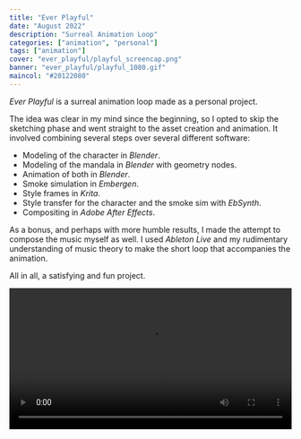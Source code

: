 ```yaml
---
title: "Ever Playful"
date: "August 2022"
description: "Surreal Animation Loop"
categories: ["animation", "personal"]
tags: ["animation"]
cover: "ever_playful/playful_screencap.png"
banner: "ever_playful/playful_1080.gif"
maincol: "#20122080"
---
```


_Ever Playful_ is a surreal animation loop made as a personal project. 

The idea was clear in my mind since the beginning, so I opted to skip the sketching phase and went straight to the asset creation and animation. It involved combining several steps over several different software:

* Modeling of the character in *Blender*.
* Modeling of the mandala in *Blender* with geometry nodes.
* Animation of both in *Blender*.
* Smoke simulation in *Embergen*.
* Style frames in *Krita*.
* Style transfer for the character and the smoke sim with *EbSynth*.
* Compositing in *Adobe After Effects*.

As a bonus, and perhaps with more humble results, I made the attempt to compose the music myself as well. I used *Ableton Live* and my rudimentary understanding of music theory to make the short loop that accompanies the animation.

All in all, a satisfying and fun project. 

<video width="100%" controls loop>
  <source src="ever_playful/playfuler_1080.mp4" type="video/mp4">
  There should be a video here, but it seems video playback is not supported by your browser. 
</video>
